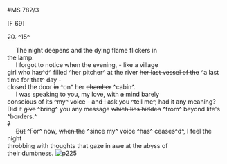 #MS 782/3

[F 69]

~~20.~~ ^15^ 

&nbsp;&nbsp;&nbsp;&nbsp;&nbsp;The night deepens and the dying flame flickers in \
the lamp. \
&nbsp;&nbsp;&nbsp;&nbsp;&nbsp;I forgot to notice when the evening, - like a village \
girl who ha~~s~~^d^ filled ^her pitcher^ at the river ~~her last vessel of the~~ ^a last time for that^ day - \
closed the door ~~in~~ ^on^ her ~~chamber~~ ^cabin^. \
&nbsp;&nbsp;&nbsp;&nbsp;&nbsp;I was speaking to you, my love, with ~~a~~ mind barely \
conscious of ~~its~~ ^my^ voice - ~~and I ask you~~ ^tell me^, had it any meaning? \
Did it ~~give~~ ^bring^ you any message ~~which lies hidden~~ ^from^ beyond life's ^borders.^ \
~~?~~ \
&nbsp;&nbsp;&nbsp;&nbsp;&nbsp;~~But~~ ^For^ now, ~~when the~~ ^since my^ voice ^has^ cease~~s~~^d^, I feel the night \
throbbing with thoughts that gaze in awe at the abyss of \
their dumbness.
![p225](MS782_3-225.jpg)
